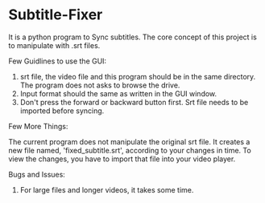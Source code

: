 # Subtitle-Fixer

It is a python program to Sync subtitles. The core concept of this project is to manipulate with .srt files. 

Few Guidlines to use the GUI:

1. srt file, the video file and this program should be in the same directory. The program does not asks to browse the drive. 
2. Input format should the same as written in the GUI window. 
3. Don't press the forward or backward button first. Srt file needs to be imported before syncing. 

Few More Things:

The current program does not manipulate the original srt file. It creates a new file named, 'fixed_subtitle.srt', according to your changes in time. To view the changes, you have to import that file into your video player. 

Bugs and Issues:

1. For large files and longer videos, it takes some time. 
